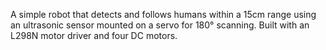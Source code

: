 A simple robot that detects and follows humans within a 15cm range using an ultrasonic sensor mounted on a servo for 180° scanning. Built with an L298N motor driver and four DC motors.
